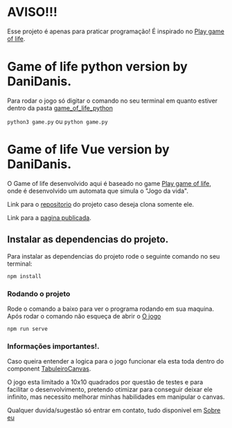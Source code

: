 # AVISO!!!

Esse projeto é apenas para praticar programação! É inspirado no [Play game of life](https://playgameoflife.com/).

# Game of life python version by DaniDanis.

Para rodar o jogo só digitar o comando no seu terminal em quanto estiver dentro da pasta [game_of_life_python](/game_of_life_python/)

`python3 game.py`
ou
`python game.py`

# Game of life Vue version by DaniDanis.

O Game of life desenvolvido aqui é baseado no game [Play game of life](https://playgameoflife.com/), onde é desenvolvido um automata que simula o "Jogo da vida".

Link para o [repositorio](https://github.com/DaniDanis/game_of_life) do projeto caso deseja clona somente ele.

Link para a [pagina publicada](https://game-of-life-danidanis.vercel.app/). 

## Instalar as dependencias do projeto.

Para instalar as dependencias do projeto rode o seguinte comando no seu terminal:
```
npm install
```

### Rodando o projeto

Rode o comando a baixo para ver o programa rodando em sua maquina.
Após rodar o comando não esqueça de abrir o [O jogo](http://localhost:8080/)
```
npm run serve
```

### Informações importantes!.

Caso queira entender a logica para o jogo funcionar ela esta toda dentro do component [TabuleiroCanvas](src/components/TabuleiroCanvas.vue).

O jogo esta limitado a 10x10 quadrados por questão de testes e para facilitar o desenvolvimento, pretendo otimizar para conseguir deixar ele infinito, mas necessito melhorar minhas habilidades em manipular o canvas.

Qualquer duvida/sugestão só entrar em contato, tudo disponivel em [Sobre eu](https://danidanis.github.io/)


